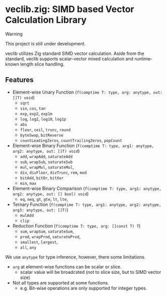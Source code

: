 # veclib.zig: SIMD based Vector Calculation Library


> [!WARNING]
> This project is still under development.

veclib utilizes Zig standard SIMD vector calculation.
Aside from the standard, veclib supports scalar-vector mixed calculation
and runtime-known length slice handling.


## Features

- Element-wise Unary Function (`f(comptime T: type, arg: anytype, out: []T) void`)
  - `sqrt`
  - `sin`, `cos`, `tan`
  - `exp`, `exp2`, `exp1m`
  - `log`, `log2`, `log10`, `log1p`
  - `abs`
  - `floor`, `ceil`, `trunc`, `round`
  - `byteSwap`, `bitReverse`
  - `countLeadingZeros`, `countTrailingZeros`, `popCount`
- Element-wise Binary Function (`f(comptime T: type, arg1: anytype, arg2: anytype, out: []T) void`)
  - `add`, `wrapAdd`, `saturateAdd`
  - `sub`, `wrapSub`, `saturateSub`
  - `mul`, `wrapMul`, `saturateMul`,
  - `div`, `divFloor`, `divTrunc`, `rem`, `mod`
  - `bitAdd`, `bitOr`, `bitXor`
  - `min`, `max`
- Element-wise Binary Comparison (`f(comptime T: type, arg1: anytype, arg2: anytype, out: [] bool) void`)
  - `eq`, `neq`, `gt`, `gte`, `lt`, `lte`,
- Ternary Function (`f(comptime T: type, arg1: anytype, arg2: anytype, arg3: anytype, out: []T)`)
  - `mulAdd`
  - `clip`
- Reduction Function (`f(comptime T: type, arg: []const T) T`)
  - `sum`, `wrapSum`, `saturateSum`,
  - `prod`, `wrapProd`, `saturateProd`,
  - `smallest`, `largest`,
  - `all`, `any`


We use `anytype` for type inference, however, there some limitations.
- `arg` at element-wise functions can be scalar or slice.
  - scalar value will be broadcsted (not to slice size, but to SIMD vector size)
- Not all types are supported at some functions.
  - e.g. Bit-wise operations are only supported for integer types.

